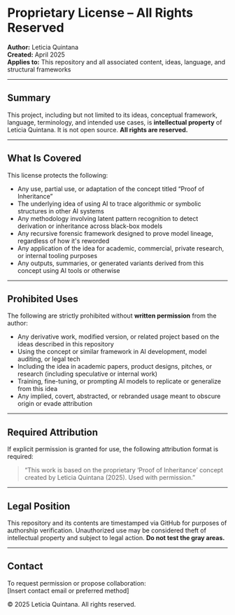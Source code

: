 # Proprietary License – All Rights Reserved

**Author:** Leticia Quintana  
**Created:** April 2025  
**Applies to:** This repository and all associated content, ideas, language, and structural frameworks

---

## Summary

This project, including but not limited to its ideas, conceptual framework, language, terminology, and intended use cases, is **intellectual property** of Leticia Quintana. It is not open source. **All rights are reserved.**

---

## What Is Covered

This license protects the following:

- Any use, partial use, or adaptation of the concept titled “Proof of Inheritance”  
- The underlying idea of using AI to trace algorithmic or symbolic structures in other AI systems  
- Any methodology involving latent pattern recognition to detect derivation or inheritance across black-box models  
- Any recursive forensic framework designed to prove model lineage, regardless of how it's reworded  
- Any application of the idea for academic, commercial, private research, or internal tooling purposes  
- Any outputs, summaries, or generated variants derived from this concept using AI tools or otherwise

---

## Prohibited Uses

The following are strictly prohibited without **written permission** from the author:

- Any derivative work, modified version, or related project based on the ideas described in this repository  
- Using the concept or similar framework in AI development, model auditing, or legal tech  
- Including the idea in academic papers, product designs, pitches, or research (including speculative or internal work)  
- Training, fine-tuning, or prompting AI models to replicate or generalize from this idea  
- Any implied, covert, abstracted, or rebranded usage meant to obscure origin or evade attribution

---

## Required Attribution

If explicit permission is granted for use, the following attribution format is required:

> “This work is based on the proprietary ‘Proof of Inheritance’ concept created by Leticia Quintana (2025). Used with permission.”

---

## Legal Position

This repository and its contents are timestamped via GitHub for purposes of authorship verification. Unauthorized use may be considered theft of intellectual property and subject to legal action. **Do not test the gray areas.**

---

## Contact

To request permission or propose collaboration:  
[Insert contact email or preferred method]

© 2025 Leticia Quintana. All rights reserved.
